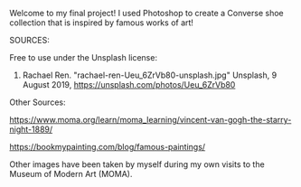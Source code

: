 Welcome to my final project! I used Photoshop to create a Converse shoe collection that is inspired by famous works of art!

SOURCES:

Free to use under the Unsplash license:
1. Rachael Ren. "rachael-ren-Ueu_6ZrVb80-unsplash.jpg" Unsplash, 9 August 2019, https://unsplash.com/photos/Ueu_6ZrVb80

Other Sources:

https://www.moma.org/learn/moma_learning/vincent-van-gogh-the-starry-night-1889/

https://bookmypainting.com/blog/famous-paintings/ 

Other images have been taken by myself during my own visits to the Museum of Modern Art (MOMA).
